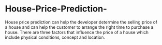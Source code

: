# House-Price-Prediction-
House price prediction can help the developer determine the selling price of a house and can help the customer to arrange the right time to purchase a house. There are three factors that influence the price of a house which include physical conditions, concept and location.
